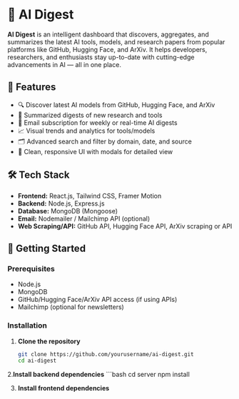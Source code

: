 # 🤖 AI Digest

**AI Digest** is an intelligent dashboard that discovers, aggregates, and summarizes the latest AI tools, models, and research papers from popular platforms like GitHub, Hugging Face, and ArXiv. It helps developers, researchers, and enthusiasts stay up-to-date with cutting-edge advancements in AI — all in one place.

## 📌 Features

- 🔍 Discover latest AI models from GitHub, Hugging Face, and ArXiv
- 🧠 Summarized digests of new research and tools
- 📨 Email subscription for weekly or real-time AI digests
- 📈 Visual trends and analytics for tools/models
- 🗂️ Advanced search and filter by domain, date, and source
- 💬 Clean, responsive UI with modals for detailed view

## 🛠 Tech Stack

- **Frontend:** React.js, Tailwind CSS, Framer Motion
- **Backend:** Node.js, Express.js
- **Database:** MongoDB (Mongoose)
- **Email:** Nodemailer / Mailchimp API (optional)
- **Web Scraping/API:** GitHub API, Hugging Face API, ArXiv scraping or API


## 🚀 Getting Started

### Prerequisites

- Node.js
- MongoDB
- GitHub/Hugging Face/ArXiv API access (if using APIs)
- Mailchimp (optional for newsletters)

### Installation

1. **Clone the repository**
   ```bash
   git clone https://github.com/yourusername/ai-digest.git
   cd ai-digest

2.**Install backend dependencies**
    ```bash
   cd server
   npm install

3. **Install frontend dependencies**



